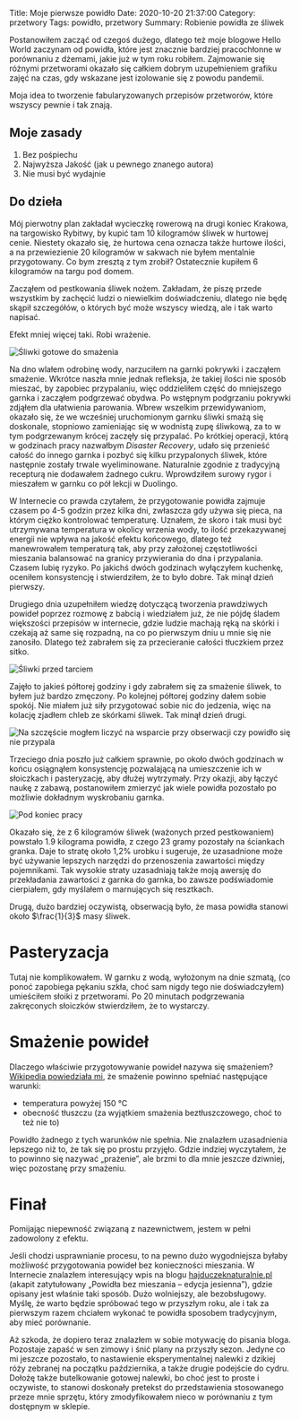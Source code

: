 Title: Moje pierwsze powidło
Date: 2020-10-20 21:37:00
Category: przetwory
Tags: powidło, przetwory
Summary: Robienie powidła ze śliwek

Postanowiłem zacząć od czegoś dużego, dlatego też moje blogowe Hello World zaczynam od powidła, które jest znacznie bardziej pracochłonne w porównaniu z dżemami, jakie już w tym roku robiłem. Zajmowanie się różnymi przetworami okazało się całkiem dobrym uzupełnieniem grafiku zajęć na czas, gdy wskazane jest izolowanie się z powodu pandemii.

Moja idea to tworzenie fabularyzowanych przepisów przetworów, które wszyscy pewnie i tak znają.

## Moje zasady

1. Bez pośpiechu
2. Najwyższa Jakość (jak u pewnego znanego autora)
3. Nie musi być wydajnie

## Do dzieła

Mój pierwotny plan zakładał wycieczkę rowerową na drugi koniec Krakowa, na targowisko Rybitwy, by kupić tam 10 kilogramów śliwek w hurtowej cenie. Niestety okazało się, że hurtowa cena oznacza także hurtowe ilości, a na przewiezienie 20 kilogramów w sakwach nie byłem mentalnie przygotowany. Co bym zresztą z tym zrobił? Ostatecznie kupiłem 6 kilogramów na targu pod domem.

Zacząłem od pestkowania śliwek nożem. Zakładam, że piszę przede wszystkim by zachęcić ludzi o niewielkim doświadczeniu, dlatego nie będę skąpił szczegółów, o których być może wszyscy wiedzą, ale i tak warto napisać.

Efekt mniej więcej taki. Robi wrażenie.

![Śliwki gotowe do smażenia]({attach}sliwki.png)

Na dno wlałem odrobinę wody, narzuciłem na garnki pokrywki i zacząłem smażenie. Wkrótce naszła mnie jednak refleksja, że takiej ilości nie sposób mieszać, by zapobiec przypalaniu, więc oddzieliłem część do mniejszego garnka i zacząłem podgrzewać obydwa. Po wstępnym podgrzaniu pokrywki zdjąłem dla ułatwienia parowania. Wbrew wszelkim przewidywaniom, okazało się, że we wcześniej uruchomionym garnku śliwki smażą się doskonale, stopniowo zamieniając się w wodnistą zupę śliwkową, za to w tym podgrzewanym krócej zaczęły się przypalać. Po krótkiej operacji, którą w godzinach pracy nazwałbym *Disaster Recovery*, udało się przenieść całość do innego garnka i pozbyć się kilku przypalonych śliwek, które następnie zostały trwale wyeliminowane. Naturalnie zgodnie z tradycyjną recepturą nie dodawałem żadnego cukru. Wprowdziłem surowy rygor i mieszałem w garnku co pół lekcji w Duolingo.

W Internecie co prawda czytałem, że przygotowanie powidła zajmuje czasem po 4-5 godzin przez kilka dni, zwłaszcza gdy używa się pieca, na którym ciężko kontrolować temperaturę. Uznałem, że skoro i tak musi być utrzymywana temperatura w okolicy wrzenia wody, to ilość przekazywanej energii nie wpływa na jakość efektu końcowego, dlatego też manewrowałem temperaturą tak, aby przy założonej częstotliwości mieszania balansować na granicy przywierania do dna i przypalania. Czasem lubię ryzyko. Po jakichś dwóch godzinach wyłączyłem kuchenkę, oceniłem konsystencję i stwierdziłem, że to było dobre. Tak minął dzień pierwszy.

Drugiego dnia uzupełniłem wiedzę dotyczącą tworzenia prawdziwych powideł poprzez rozmowę z babcią i wiedziałem już, że nie pójdę śladem większości przepisów w internecie, gdzie ludzie machają ręką na skórki i czekają aż same się rozpadną, na co po pierwszym dniu u mnie się nie zanosiło. Dlatego też zabrałem się za przecieranie całości tłuczkiem przez sitko.

![Śliwki przed tarciem]({attach}przed_tarciem.png)

Zajęło to jakieś półtorej godziny i gdy zabrałem się za smażenie śliwek, to byłem już bardzo zmęczony. Po kolejnej półtorej godziny dałem sobie spokój.
Nie miałem już siły przygotować sobie nic do jedzenia, więc na kolację zjadłem chleb ze skórkami śliwek.
Tak minął dzień drugi.

![Na szczęście mogłem liczyć na wsparcie przy obserwacji czy powidło się nie przypala]({attach}obserwator.png)

Trzeciego dnia poszło już całkiem sprawnie, po około dwóch godzinach w końcu osiągnąłem konsystencję pozwalającą na umieszczenie ich w słoiczkach i pasteryzację, aby dłużej wytrzymały. Przy okazji, aby łączyć naukę z zabawą, postanowiłem zmierzyć jak wiele powidła pozostało po możliwie dokładnym wyskrobaniu garnka.

![Pod koniec pracy]({attach}trzeci_dzien.png)

Okazało się, że z 6 kilogramów śliwek (ważonych przed pestkowaniem) powstało 1.9 kilograma powidła, z czego 23 gramy pozostały na ściankach granka. Daje to stratę około 1,2% urobku i sugeruje, że uzasadnione może być używanie lepszych narzędzi do przenoszenia zawartości między pojemnikami. Tak wysokie straty uzasadniają także moją awersję do przekładania zawartości z garnka do garnka, bo zawsze podświadomie cierpiałem, gdy myślałem o marnujących się resztkach.

Drugą, dużo bardziej oczywistą, obserwacją było, że masa powidła stanowi około $\frac{1}{3}$ masy śliwek.

# Pasteryzacja

Tutaj nie komplikowałem. W garnku z wodą, wyłożonym na dnie szmatą, (co ponoć zapobiega pękaniu szkła, choć sam nigdy tego nie doświadczyłem) umieściłem słoiki z przetworami. Po 20 minutach podgrzewania zakręconych słoiczków stwierdziłem, że to wystarczy.

# Smażenie powideł

Dlaczego właściwie przygotowywanie powideł nazywa się smażeniem? [Wikipedia powiedziała mi](https://pl.wikipedia.org/wiki/Sma%C5%BCenie), że smażenie powinno spełniać następujące warunki:

 - temperatura powyżej 150 °C
 - obecność tłuszczu (za wyjątkiem smażenia beztłuszczowego, choć to też nie to)

Powidło żadnego z tych warunków nie spełnia. Nie znalazłem uzasadnienia lepszego niż to, że tak się po prostu przyjęło. Gdzie indziej wyczytałem, że to powinno się nazywać „prażenie”, ale brzmi to dla mnie jeszcze dziwniej, więc pozostanę przy smażeniu.

# Finał

Pomijając niepewność związaną z nazewnictwem, jestem w pełni zadowolony z efektu.

Jeśli chodzi usprawnianie procesu, to na pewno dużo wygodniejsza byłaby możliwość przygotowania powideł bez konieczności mieszania. W Internecie znalazłem interesujący wpis na blogu [hajduczeknaturalnie.pl](https://www.hajduczeknaturalnie.pl/powidla-bez-mieszania/) (akapit zatytułowany „Powidła bez mieszania – edycja jesienna”), gdzie opisany jest właśnie taki sposób. Dużo wolniejszy, ale bezobsługowy. Myślę, że warto będzie spróbować tego w przyszłym roku, ale i tak za pierwszym razem chciałem wykonać te powidła sposobem tradycyjnym, aby mieć porównanie.

Aż szkoda, że dopiero teraz znalazłem w sobie motywację do pisania bloga. Pozostaje zapaść w sen zimowy i śnić plany na przyszły sezon. Jedyne co mi jeszcze pozostało, to nastawienie eksperymentalnej nalewki z dzikiej róży zebranej na początku października, a także drugie podejście do cydru. Dołożę także butelkowanie gotowej nalewki, bo choć jest to proste i oczywiste, to stanowi doskonały pretekst do przedstawienia stosowanego przeze mnie sprzętu, który zmodyfikowałem nieco w porównaniu z tym dostępnym w sklepie.
